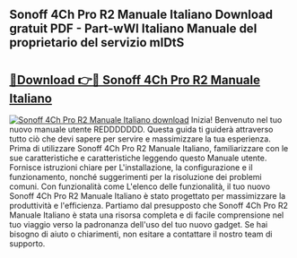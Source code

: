 ## Sonoff 4Ch Pro R2 Manuale Italiano Download gratuit PDF - Part-wWl Italiano Manuale del proprietario del servizio mIDtS

# <h2><a href="http://dfa5cd3.blite.top/?on=Sonoff+4Ch+Pro+R2+Manuale+Italiano">🔗Download 👉🔴 Sonoff 4Ch Pro R2 Manuale Italiano</a></h2>

[![Sonoff 4Ch Pro R2 Manuale Italiano download](https://i.imgur.com/lujVjoI.png)](http://dfa5cd3.blite.top/?on=Sonoff+4Ch+Pro+R2+Manuale+Italiano)
Inizia! Benvenuto nel tuo nuovo manuale utente REDDDDDDD. Questa guida ti guiderà attraverso tutto ciò che devi sapere per servire e massimizzare la tua esperienza. Prima di utilizzare Sonoff 4Ch Pro R2 Manuale Italiano, familiarizzare con le sue caratteristiche e caratteristiche leggendo questo Manuale utente. Fornisce istruzioni chiare per L'installazione, la configurazione e il funzionamento, nonché suggerimenti per la risoluzione dei problemi comuni. Con funzionalità come L'elenco delle funzionalità, il tuo nuovo Sonoff 4Ch Pro R2 Manuale Italiano è stato progettato per massimizzare la produttività e l'efficienza. Partiamo dal presupposto che Sonoff 4Ch Pro R2 Manuale Italiano è stata una risorsa completa e di facile comprensione nel tuo viaggio verso la padronanza dell'uso del tuo nuovo gadget. Se hai bisogno di aiuto o chiarimenti, non esitare a contattare il nostro team di supporto.

